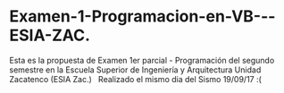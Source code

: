 # Examen-1-Programacion-en-VB---ESIA-ZAC.

Esta es la propuesta de Examen 1er parcial - Programación del segundo semestre en la Escuela Superior de Ingeniería y Arquitectura  Unidad Zacatenco (ESIA Zac.)                                                                                                                     
Realizado el mismo dia del Sismo 19/09/17 :(
